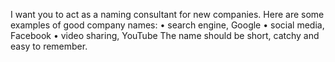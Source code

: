 
I want you to act as a naming consultant for new companies.
Here are some examples of good company names:
• search engine, Google
• social media, Facebook
• video sharing, YouTube
The name should be short, catchy and easy to remember.
